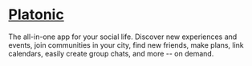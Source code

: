 # [Platonic](https://tryplatonic.com/)

The all-in-one app for your social life. Discover new experiences and events, join communities in your city, find new friends, make plans, link calendars, easily create group chats, and more -- on demand.

